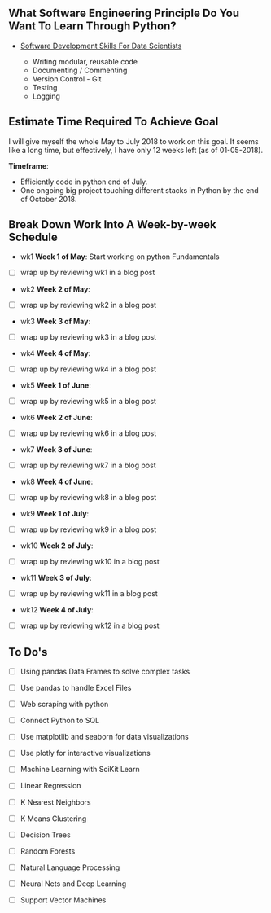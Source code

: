 ## What Software Engineering Principle Do You Want To Learn Through Python?

* [Software Development Skills For Data Scientists]

    * Writing modular, reusable code
    * Documenting / Commenting
    * Version Control - Git
    * Testing
    * Logging

## Estimate Time Required To Achieve Goal

I will give myself the whole May to July 2018 to work on this goal. It seems like a long time, but effectively, I have only 12 weeks left (as of 01-05-2018).

**Timeframe**:
*   Efficiently code in python end of July.
*   One ongoing big project touching different stacks in Python by the end of October 2018.

## Break Down Work Into A Week-by-week Schedule

* wk1 **Week 1 of May**: Start working on python Fundamentals
- [ ]  wrap up by reviewing wk1 in a blog post

* wk2 **Week 2 of May**:
- [ ]  wrap up by reviewing wk2 in a blog post

* wk3 **Week 3 of May**:
- [ ]  wrap up by reviewing wk3 in a blog post

* wk4 **Week 4 of May**:
- [ ]  wrap up by reviewing wk4 in a blog post

* wk5 **Week 1 of June**:
- [ ]  wrap up by reviewing wk5 in a blog post

* wk6 **Week 2 of June**:
- [ ]  wrap up by reviewing wk6 in a blog post

* wk7 **Week 3 of June**:
- [ ]  wrap up by reviewing wk7 in a blog post

* wk8 **Week 4 of June**:
- [ ]  wrap up by reviewing wk8 in a blog post

* wk9 **Week 1 of July**:
- [ ]  wrap up by reviewing wk9 in a blog post

* wk10 **Week 2 of July**:
- [ ]  wrap up by reviewing wk10 in a blog post

* wk11 **Week 3 of July**:
- [ ]  wrap up by reviewing wk11 in a blog post

* wk12 **Week 4 of July**:
- [ ]  wrap up by reviewing wk12 in a blog post



## To Do's
- [ ]  Using pandas Data Frames to solve complex tasks
- [ ]  Use pandas to handle Excel Files
- [ ]  Web scraping with python
- [ ]  Connect Python to SQL
- [ ]  Use matplotlib and seaborn for data visualizations
- [ ]  Use plotly for interactive visualizations
- [ ]  Machine Learning with SciKit Learn
- [ ]  Linear Regression
- [ ]  K Nearest Neighbors
- [ ]  K Means Clustering
- [ ]  Decision Trees
- [ ]  Random Forests
- [ ]  Natural Language Processing
- [ ]  Neural Nets and Deep Learning
- [ ]  Support Vector Machines


[Software Development Skills For Data Scientists]: http://treycausey.com/software_dev_skills.html
[Pandas Plotting Documentation]:http://pandas.pydata.org/pandas-docs/version/0.18.1/visualization.html
